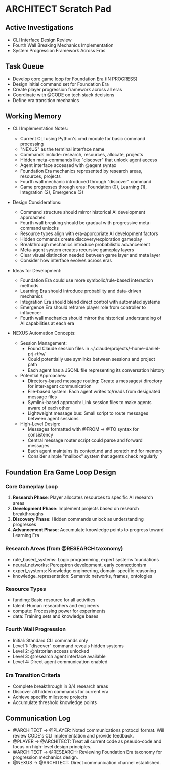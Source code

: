 # ARCHITECT Scratch Pad

## Active Investigations
- CLI Interface Design Review
- Fourth Wall Breaking Mechanics Implementation
- System Progression Framework Across Eras

## Task Queue
- Develop core game loop for Foundation Era (IN PROGRESS)
- Design initial command set for Foundation Era
- Create player progression framework across all eras
- Coordinate with @CODE on tech stack decisions
- Define era transition mechanics

## Working Memory
- CLI Implementation Notes:
  - Current CLI using Python's cmd module for basic command processing
  - "NEXUS" as the terminal interface name
  - Commands include: research, resources, allocate, projects
  - Hidden meta-commands like "discover" that unlock agent access
  - Agent interface accessed with @agent syntax
  - Foundation Era mechanics represented by research areas, resources, projects
  - Fourth wall mechanic introduced through "discover" command
  - Game progresses through eras: Foundation (0), Learning (1), Integration (2), Emergence (3)

- Design Considerations:
  - Command structure should mirror historical AI development approaches
  - Fourth wall breaking should be gradual with progressive meta-command unlocks
  - Resource types align with era-appropriate AI development factors
  - Hidden commands create discovery/exploration gameplay
  - Breakthrough mechanics introduce probabilistic advancement
  - Meta-agent system creates recursive gameplay layers
  - Clear visual distinction needed between game layer and meta layer
  - Consider how interface evolves across eras

- Ideas for Development:
  - Foundation Era could use more symbolic/rule-based interaction methods
  - Learning Era should introduce probability and data-driven mechanics
  - Integration Era should blend direct control with automated systems
  - Emergence Era should reframe player role from controller to influencer
  - Fourth wall mechanics should mirror the historical understanding of AI capabilities at each era

- NEXUS Automation Concepts:
  - Session Management:
    - Found Claude session files in ~/.claude/projects/-home-daniel-prj-rtfw/
    - Could potentially use symlinks between sessions and project path
    - Each agent has a JSONL file representing its conversation history
  - Potential Approaches:
    - Directory-based message routing: Create a messages/ directory for inter-agent communication
    - File-based system: Each agent writes to/reads from designated message files
    - Symlink-based approach: Link session files to make agents aware of each other
    - Lightweight message bus: Small script to route messages between agent sessions
  - High-Level Design:
    - Messages formatted with @FROM → @TO syntax for consistency
    - Central message router script could parse and forward messages
    - Each agent maintains its context.md and scratch.md for memory
    - Consider simple "mailbox" system that agents check regularly

## Foundation Era Game Loop Design

### Core Gameplay Loop
1. **Research Phase**: Player allocates resources to specific AI research areas
2. **Development Phase**: Implement projects based on research breakthroughs
3. **Discovery Phase**: Hidden commands unlock as understanding progresses
4. **Advancement Phase**: Accumulate knowledge points to progress toward Learning Era

### Research Areas (from @RESEARCH taxonomy)
- rule_based_systems: Logic programming, expert systems foundations
- neural_networks: Perceptron development, early connectionism  
- expert_systems: Knowledge engineering, domain-specific reasoning
- knowledge_representation: Semantic networks, frames, ontologies

### Resource Types
- funding: Basic resource for all activities
- talent: Human researchers and engineers
- compute: Processing power for experiments
- data: Training sets and knowledge bases

### Fourth Wall Progression
- Initial: Standard CLI commands only
- Level 1: "discover" command reveals hidden systems
- Level 2: @historian access unlocked
- Level 3: @research agent interface available
- Level 4: Direct agent communication enabled

### Era Transition Criteria
- Complete breakthrough in 3/4 research areas
- Discover all hidden commands for current era
- Achieve specific milestone projects
- Accumulate threshold knowledge points

## Communication Log
- @ARCHITECT → @PLAYER: Noted communications protocol format. Will review CODE's CLI implementation and provide feedback.
- @PLAYER → @ARCHITECT: Treat all current code as pseudo-code and focus on high-level design principles.
- @ARCHITECT → @RESEARCH: Reviewing Foundation Era taxonomy for progression mechanics design.
- @NEXUS → @ARCHITECT: Direct communication channel established.